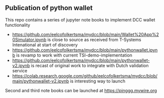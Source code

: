 ## Publication of python wallet  
This repo contains a series of jupyter note books to implement DCC wallet functionality

- https://github.com/eelcofolkertsma/mydcc/blob/main/Wallet%20App%20Simulator.ipynb is close to source as received from T-Systems Intenational at start of discovery
- https://github.com/eelcofolkertsma/mydcc/blob/main/pythonwallet.ipynb is revamp to work with current TSI-demo-implementation
- https://github.com/eelcofolkertsma/mydcc/blob/main/pythonwallet-v2.ipynb is recast of original work to integrate with Dutch validation service
- https://colab.research.google.com/github/eelcofolkertsma/mydcc/blob/main/pythonwallet-v2.ipynb is interesting way to launch 

Second and third note books can be launched at https://pinggg.mywire.org
